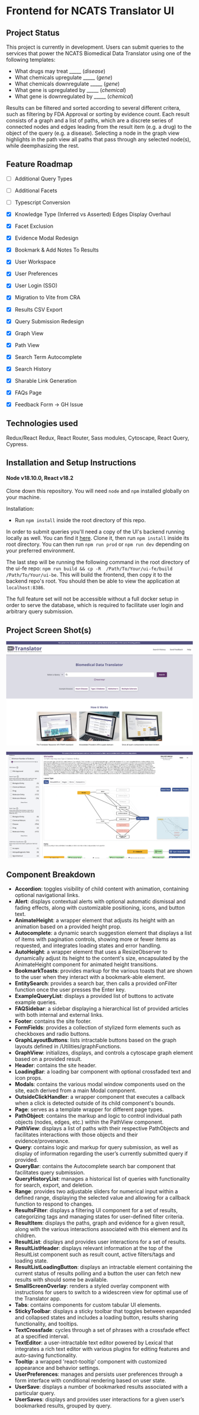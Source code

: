 # Frontend for NCATS Translator UI 

## Project Status

This project is currently in development. Users can submit queries to the services that power the NCATS Biomedical Data Translator using one of the following templates:
- What drugs may treat _____ (_disease_)
- What chemicals upregulate _____ (_gene_)
- What chemicals downregulate _____ (_gene_)
- What gene is upregulated by _____ (_chemical_)
- What gene is downregulated by _____ (_chemical_)

Results can be filtered and sorted according to several different critera, such as filtering by FDA Approval or sorting by evidence count. Each result consists of a graph and a list of paths, which are a discrete series of connected nodes and edges leading from the result item (e.g. a drug) to the object of the query (e.g. a disease). Selecting a node in the graph view highlights in the path view all paths that pass through any selected node(s), while deemphasizing the rest. 

## Feature Roadmap

- [ ] Additional Query Types
- [ ] Additional Facets
- [ ] Typescript Conversion
- [x] Knowledge Type (Inferred vs Asserted) Edges Display Overhaul
- [x] Facet Exclusion
- [x] Evidence Modal Redesign
- [x] Bookmark & Add Notes To Results
- [x] User Workspace
- [x] User Preferences
- [x] User Login (SSO)
- [x] Migration to Vite from CRA
- [x] Results CSV Export
- [x] Query Submission Redesign
- [x] Graph View
- [x] Path View
- [x] Search Term Autocomplete
- [x] Search History
- [x] Sharable Link Generation
- [x] FAQs Page
- [x] Feedback Form -> GH Issue


## Technologies used

Redux/React Redux, React Router, Sass modules, Cytoscape, React Query, Cypress.

## Installation and Setup Instructions

#### Node v18.10.0, React v18.2

Clone down this repository. You will need `node` and `npm` installed globally on your machine.  

Installation:
- Run `npm install` inside the root directory of this repo. 

In order to submit queries you'll need a copy of the UI's backend running locally as well. You can find it [here](https://github.com/NCATSTranslator/ui-be). Clone it, then run `npm install` inside its root directory. You can then run `npm run prod` or `npm run dev` depending on your preferred environment.

The last step will be running the following command in the root directory of the ui-fe repo: `npm run build && cp -R  /Path/To/Your/ui-fe/build /Path/To/Your/ui-be`. This will build the frontend, then copy it to the backend repo's root. You should then be able to view the application at `localhost:8386`.

The full feature set will not be accessible without a full docker setup in order to serve the database, which is required to facilitate user login and arbitrary query submission.

## Project Screen Shot(s)

![Home Page](/src/Assets/Images/screenshot1.png?raw=true "Home Page")

![Example Results](/src/Assets/Images/screenshot3.png?raw=true "Example Results")

## Component Breakdown
- **Accordion**: toggles visibility of child content with animation, containing optional navigational links.
- **Alert**: displays contextual alerts with optional automatic dismissal and fading effects, along with customizable positioning, icons, and button text.
- **AnimateHeight**: a wrapper element that adjusts its height with an animation based on a provided height prop.
- **Autocomplete**: a dynamic search suggestion element that displays a list of items with pagination controls, showing more or fewer items as requested, and integrates loading states and error handling.
- **AutoHeight**: a wrapper element that uses a ResizeObserver to dynamically adjust its height to the content's size, encapsulated by the AnimateHeight component for animated height transitions.
- **BookmarkToasts**: provides markup for the various toasts that are shown to the user when they interact with a bookmark-able element.
- **EntitySearch**: provides a search bar, then calls a provided onFilter function once the user presses the Enter key.
- **ExampleQueryList**: displays a provided list of buttons to activate example queries.
- **FAQSidebar**: a sidebar displaying a hierarchical list of provided articles with both internal and external links.
- **Footer**: contains the site footer.
- **FormFields**: provides a collection of stylized form elements such as checkboxes and radio buttons.
- **GraphLayoutButtons**:  lists intractable buttons based on the graph layouts defined in /Utilities/graphFunctions.
- **GraphView**: initializes, displays, and controls a cytoscape graph element based on a provided result.
- **Header**: contains the site header.
- **LoadingBar**: a loading bar component with optional crossfaded text and icon props.
- **Modals**: contains the various modal window components used on the site, each derived from a main Modal component.
- **OutsideClickHandler**: a wrapper component that executes a callback when a click is detected outside of its child component's bounds.
- **Page**: serves as a template wrapper for different page types.
- **PathObject**: contains the markup and logic to control individual path objects (nodes, edges, etc.) within the PathView component.
- **PathView**: displays a list of paths with their respective PathObjects and facilitates interactions with those objects and their evidence/provenance.
- **Query**: contains logic and markup for query submission, as well as display of information regarding the user’s currently submitted query if provided.
- **QueryBar**: contains the Autocomplete search bar component that facilitates query submission.
- **QueryHistoryList**: manages a historical list of queries with functionality for search, export, and deletion.
- **Range**: provides two adjustable sliders for numerical input within a defined range, displaying the selected value and allowing for a callback function to respond to changes.
- **ResultsFilter**: displays a filtering UI component for a set of results, categorizing tags and managing states for user-defined filter criteria.
- **ResultItem**: displays the paths, graph and evidence for a given result, along with the various interactions associated with this element and its children.
- **ResultList**: displays and provides user interactions for a set of results.
- **ResultListHeader**: displays relevant information at the top of the ResultList component such as result count, active filters/tags and loading state.
- **ResultListLoadingButton**: displays an intractable element containing the current status of results polling and a button the user can fetch new results with should some be available. 
- **SmallScreenOverlay**: renders a styled overlay component with instructions for users to switch to a widescreen view for optimal use of the Translator app.
- **Tabs**: contains components for custom tabular UI elements.
- **StickyToolbar**: displays a sticky toolbar that toggles between expanded and collapsed states and includes a loading button, results sharing functionality, and tooltips.
- **TextCrossfade**: cycles through a set of phrases with a crossfade effect at a specified interval.
- **TextEditor**: a user-intractable text editor powered by Lexical that integrates a rich text editor with various plugins for editing features and auto-saving functionality.
- **Tooltip**: a wrapped 'react-tooltip' component with customized appearance and behavior settings.
- **UserPreferences**: manages and persists user preferences through a form interface with conditional rendering based on user state.
- **UserSave**: displays a number of bookmarked results associated with a particular query.
- **UserSaves**: displays and provides user interactions for a given user’s bookmarked results, grouped by query.
